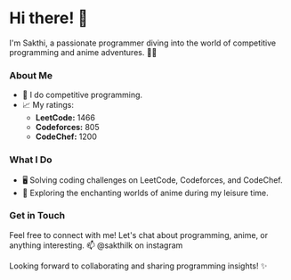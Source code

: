 # Hi there! 👋

I'm Sakthi, a passionate programmer diving into the world of competitive programming and anime adventures. 🚀🌟

### About Me

- 🔭 I do competitive programming.
- 📈 My ratings:
  - **LeetCode:** 1466
  - **Codeforces:** 805
  - **CodeChef:** 1200
### What I Do

- 🖥️ Solving coding challenges on LeetCode, Codeforces, and CodeChef.
- 🌟 Exploring the enchanting worlds of anime during my leisure time.

### Get in Touch

Feel free to connect with me! Let's chat about programming, anime, or anything interesting. 📫 @sakthilk on instagram

Looking forward to collaborating and sharing programming insights! ✨
